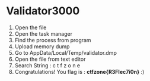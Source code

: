 #  Validator3000
1. Open the file
2. Open the task manager 
3. Find the process from program 
4. Upload memory dump
5. Go to AppData/Local/Temp/validator.dmp
6. Open the file from text editor
7. Search String : c t f z o n e 
8. Congratulations! You flag is : **ctfzone{R3Flec7i0n}** :)

